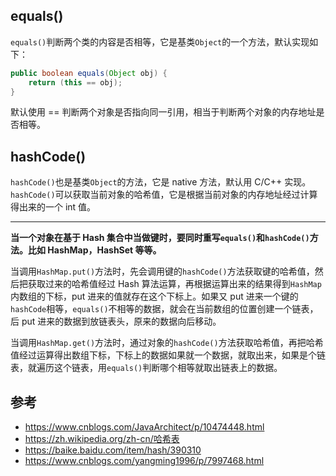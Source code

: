 ## equals()
`equals()`判断两个类的内容是否相等，它是基类`Object`的一个方法，默认实现如下：
```java
public boolean equals(Object obj) {
    return (this == obj);
}
```
默认使用 == 判断两个对象是否指向同一引用，相当于判断两个对象的内存地址是否相等。

## hashCode()
`hashCode()`也是基类`Object`的方法，它是 native 方法，默认用 C/C++ 实现。`hashCode()`可以获取当前对象的哈希值，它是根据当前对象的内存地址经过计算得出来的一个 int 值。

---

**当一个对象在基于 Hash 集合中当做键时，要同时重写`equals()`和`hashCode()`方法。比如 HashMap，HashSet 等等。**

当调用`HashMap.put()`方法时，先会调用键的`hashCode()`方法获取键的哈希值，然后把获取过来的哈希值经过 Hash 算法运算，再根据运算出来的结果得到`HashMap`内数组的下标，put 进来的值就存在这个下标上。如果又 put 进来一个键的`hashCode`相等，`equals()`不相等的数据，就会在当前数组的位置创建一个链表，后 put 进来的数据到放链表头，原来的数据向后移动。

当调用`HashMap.get()`方法时，通过对象的`hashCode()`方法获取哈希值，再把哈希值经过运算得出数组下标，下标上的数据如果就一个数据，就取出来，如果是个链表，就遍历这个链表，用`equals()`判断哪个相等就取出链表上的数据。

## 参考
- https://www.cnblogs.com/JavaArchitect/p/10474448.html
- https://zh.wikipedia.org/zh-cn/哈希表
- https://baike.baidu.com/item/hash/390310
- https://www.cnblogs.com/yangming1996/p/7997468.html